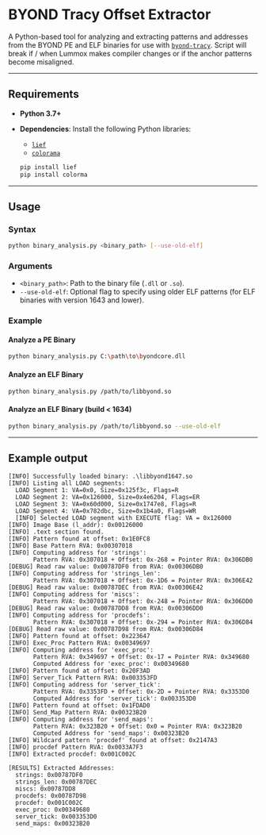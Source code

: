 # BYOND Tracy Offset Extractor

A Python-based tool for analyzing and extracting patterns and addresses from the BYOND PE and ELF binaries for use with [`byond-tracy`](https://github.com/mafemergency/byond-tracy). Script will break if / when Lummox makes compiler changes or if the anchor patterns become misaligned.

---

## Requirements

- **Python 3.7+**
- **Dependencies**: Install the following Python libraries:
  - [`lief`](https://github.com/lief-project/LIEF)
  - [`colorama`](https://github.com/tartley/colorama)
  
  ```bash
  pip install lief
  pip install colorma
  ```

---

## Usage

### Syntax

```bash
python binary_analysis.py <binary_path> [--use-old-elf]
```

### Arguments

- `<binary_path>`: Path to the binary file (`.dll` or `.so`).
- `--use-old-elf`: Optional flag to specify using older ELF patterns (for ELF binaries with version 1643 and lower).

### Example

#### Analyze a PE Binary

```bash
python binary_analysis.py C:\path\to\byondcore.dll
```

#### Analyze an ELF Binary

```bash
python binary_analysis.py /path/to/libbyond.so
```

#### Analyze an ELF Binary (build < 1634)

```bash
python binary_analysis.py /path/to/libbyond.so --use-old-elf
```

---

## Example output

```
[INFO] Successfully loaded binary: .\libbyond1647.so
[INFO] Listing all LOAD segments:
  LOAD Segment 1: VA=0x0, Size=0x125f3c, Flags=R
  LOAD Segment 2: VA=0x126000, Size=0x4e6204, Flags=ER
  LOAD Segment 3: VA=0x60d000, Size=0x1747e8, Flags=R
  LOAD Segment 4: VA=0x782dbc, Size=0x1b4a0, Flags=WR
  [INFO] Selected LOAD segment with EXECUTE flag: VA = 0x126000
[INFO] Image Base (l_addr): 0x00126000
[INFO] .text section found.
[INFO] Pattern found at offset: 0x1E0FC8
[INFO] Base Pattern RVA: 0x00307018
[INFO] Computing address for 'strings':
       Pattern RVA: 0x307018 + Offset: 0x-268 = Pointer RVA: 0x306DB0
[DEBUG] Read raw value: 0x00787DF0 from RVA: 0x00306DB0
[INFO] Computing address for 'strings_len':
       Pattern RVA: 0x307018 + Offset: 0x-1D6 = Pointer RVA: 0x306E42
[DEBUG] Read raw value: 0x00787DEC from RVA: 0x00306E42
[INFO] Computing address for 'miscs':
       Pattern RVA: 0x307018 + Offset: 0x-248 = Pointer RVA: 0x306DD0
[DEBUG] Read raw value: 0x00787DD8 from RVA: 0x00306DD0
[INFO] Computing address for 'procdefs':
       Pattern RVA: 0x307018 + Offset: 0x-294 = Pointer RVA: 0x306D84
[DEBUG] Read raw value: 0x00787D98 from RVA: 0x00306D84
[INFO] Pattern found at offset: 0x223647
[INFO] Exec_Proc Pattern RVA: 0x00349697
[INFO] Computing address for 'exec_proc':
       Pattern RVA: 0x349697 + Offset: 0x-17 = Pointer RVA: 0x349680
       Computed Address for 'exec_proc': 0x00349680
[INFO] Pattern found at offset: 0x20F3AD
[INFO] Server_Tick Pattern RVA: 0x003353FD
[INFO] Computing address for 'server_tick':
       Pattern RVA: 0x3353FD + Offset: 0x-2D = Pointer RVA: 0x3353D0
       Computed Address for 'server_tick': 0x003353D0
[INFO] Pattern found at offset: 0x1FDAD0
[INFO] Send_Map Pattern RVA: 0x00323B20
[INFO] Computing address for 'send_maps':
       Pattern RVA: 0x323B20 + Offset: 0x0 = Pointer RVA: 0x323B20
       Computed Address for 'send_maps': 0x00323B20
[INFO] Wildcard pattern 'procdef' found at offset: 0x2147A3
[INFO] procdef Pattern RVA: 0x0033A7F3
[INFO] Extracted procdef: 0x001C002C

[RESULTS] Extracted Addresses:
  strings: 0x00787DF0
  strings_len: 0x00787DEC
  miscs: 0x00787DD8
  procdefs: 0x00787D98
  procdef: 0x001C002C
  exec_proc: 0x00349680
  server_tick: 0x003353D0
  send_maps: 0x00323B20
```

